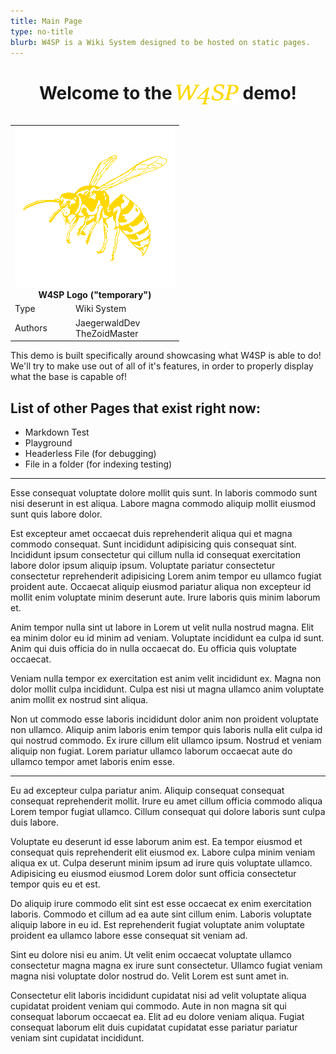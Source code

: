```yaml
---
title: Main Page
type: no-title
blurb: W4SP is a Wiki System designed to be hosted on static pages.
---
```


<h1 align="center">Welcome to the <img src="../img/wasp_text.png" height="32px" style="vertical-align: middle;"> demo!</h1>

<table align="right">
    <tr><th colspan="2"><img src="../img/wasp.png" alt="W4SP">
    <br>
    W4SP Logo ("temporary")</th></tr>
    <tr><td>Type</td><td>Wiki System</td</tr>
    <tr><td>Authors</td><td>JaegerwaldDev<br>TheZoidMaster</td></tr>
</table>

This demo is built specifically around showcasing what W4SP is able to do! We'll try to make use out of all of it's features, in order to properly display what the base is capable of! 

## List of other Pages that exist right now:
- <page-link href="/wiki/Markdown_Test">Markdown Test</page-link>
- <page-link href="/wiki/Playground">Playground</page-link>
- <page-link href="/wiki/Headerless_File">Headerless File (for debugging)</page-link>
- <page-link href="/wiki/some_folder/File_in_a_Folder">File in a folder (for indexing testing)</page-link>

---

Esse consequat voluptate dolore mollit quis sunt. In laboris commodo sunt nisi deserunt in est aliqua. Labore magna commodo aliquip mollit eiusmod sunt quis labore dolor.

Est excepteur amet occaecat duis reprehenderit aliqua qui et magna commodo consequat. Sunt incididunt adipisicing quis consequat sint. Incididunt ipsum consectetur qui cillum nulla id consequat exercitation labore dolor ipsum aliquip ipsum. Voluptate pariatur consectetur consectetur reprehenderit adipisicing Lorem anim tempor eu ullamco fugiat proident aute. Occaecat aliquip eiusmod pariatur aliqua non excepteur id mollit enim voluptate minim deserunt aute. Irure laboris quis minim laborum et.

Anim tempor nulla sint ut labore in Lorem ut velit nulla nostrud magna. Elit ea minim dolor eu id minim ad veniam. Voluptate incididunt ea culpa id sunt. Anim qui duis officia do in nulla occaecat do. Eu officia quis voluptate occaecat.

Veniam nulla tempor ex exercitation est anim velit incididunt ex. Magna non dolor mollit culpa incididunt. Culpa est nisi ut magna ullamco anim voluptate anim mollit ex nostrud sint aliqua.

Non ut commodo esse laboris incididunt dolor anim non proident voluptate non ullamco. Aliquip anim laboris enim tempor quis laboris nulla elit culpa id qui nostrud commodo. Ex irure cillum elit ullamco ipsum. Nostrud et veniam aliquip non fugiat. Lorem pariatur ullamco laborum occaecat aute do ullamco tempor amet laboris enim esse.

---

Eu ad excepteur culpa pariatur anim. Aliquip consequat consequat consequat reprehenderit mollit. Irure eu amet cillum officia commodo aliqua Lorem tempor fugiat ullamco. Cillum consequat qui dolore laboris sunt culpa duis labore.

Voluptate eu deserunt id esse laborum anim est. Ea tempor eiusmod et consequat quis reprehenderit elit eiusmod ex. Labore culpa minim veniam aliqua ex ut. Culpa deserunt minim ipsum ad irure quis voluptate ullamco. Adipisicing eu eiusmod eiusmod Lorem dolor sunt officia consectetur tempor quis eu et est.

Do aliquip irure commodo elit sint est esse occaecat ex enim exercitation laboris. Commodo et cillum ad ea aute sint cillum enim. Laboris voluptate aliquip labore in eu id. Est reprehenderit fugiat voluptate anim voluptate proident ea ullamco labore esse consequat sit veniam ad.

Sint eu dolore nisi eu anim. Ut velit enim occaecat voluptate ullamco consectetur magna magna ex irure sunt consectetur. Ullamco fugiat veniam magna nisi voluptate dolor nostrud do. Velit Lorem est sunt amet in.

Consectetur elit laboris incididunt cupidatat nisi ad velit voluptate aliqua cupidatat proident veniam qui commodo. Aute in non magna sit qui consequat laborum occaecat ea. Elit ad eu dolore veniam aliqua. Fugiat consequat laborum elit duis cupidatat cupidatat esse pariatur pariatur veniam sint cupidatat incididunt.